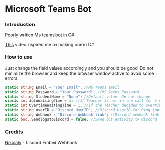 # Microsoft Teams Bot

### Introduction
Poorly written Ms teams bot in C#

[This](https://www.youtube.com/watch?v=7neSueHsyY0 "This") video inspired me on making one in C#

### How to use
Just change the field values accordingly and you should be good.
Do not minimize the browser and keep the browser window active to avoid some errors.
```cs
static string Email = "Your Email"; //MS Teams Email
static string Password = "Your Password"; //MS Teams Password
static string StudentName = "None"; //Default value. Do not change
static int JoinWaitingTime = 3; //If Teacher is not in the call for 3 minutes, the bot leaves.
static int OvertimeWaitingTime = 1; //If the Teacher decided to overtime, bot checks whether Teacher is in the classroom. If teacher is not in the classroom for 1 minute, the bot leaves.
static string userID = "Discord UserID"; //Discord UserID for Ping (optional)
static string Webhook = "Discord Webhook link"; //Discord webhook link (Optional)
static bool SendlogstoDiscord = false; //Send bot activity to discord
```
### Credits
[Nikolalv](https://github.com/nikolalv/DiscordWebhook/ "Nikolalv") - Discord Embed Webhook
